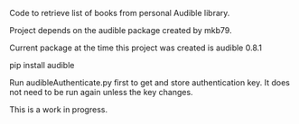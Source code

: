 Code to retrieve list of books from personal Audible library.

Project depends on the audible package created by mkb79.

Current package at the time this project was created is audible 0.8.1

pip install audible

Run audibleAuthenticate.py first to get and store authentication key. It does not need to be run again unless the key changes.

This is a work in progress.

